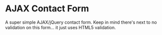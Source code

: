 # AJAX Contact Form

A super simple AJAX/jQuery contact form. Keep in mind there's next to no validation on this form... it just uses HTML5 validation.